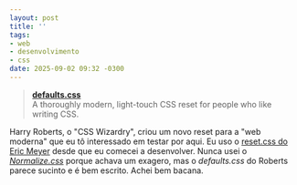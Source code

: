 ```yaml
---
layout: post
title: ''
tags:
- web
- desenvolvimento
- css
date: 2025-09-02 09:32 -0300
---
```

> **[defaults.css](https://github.com/csswizardry/defaults.css)**  
> A thoroughly modern, light-touch CSS reset for people who like writing CSS.

Harry Roberts, o "CSS Wizardry", criou um novo reset para a "web moderna" que eu tô interessado em testar por aqui. Eu uso o [reset.css do Eric Meyer](https://meyerweb.com/eric/tools/css/reset/) desde que eu comecei a desenvolver. Nunca usei o [_Normalize.css_](https://necolas.github.io/normalize.css/) porque achava um exagero, mas o _defaults.css_  do Roberts parece sucinto e é bem escrito. Achei bem bacana.
